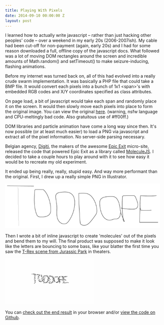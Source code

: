 ```yaml
---
title: Playing With Pixels
date: 2014-09-10 00:00:00 Z
layout: post
---
```


I learned how to actually write javascript – rather than just hacking other peoples' code – over a weekend in my early 20s (2006-2007ish). My cable had been cut-off for non-payment (again, early 20s) and I had for some reason downloaded a full, offline copy of the javascript docs. What followed was a lot of moving DOM rectangles around the screen and incredible amounts of Math.random() and setTimeout() to make seizure-inducing, flashing animations.

Before my internet was turned back on, all of this had evolved into a really crude swarm implementation. It was basically a PHP file that could take a BMP file. It would convert each pixels into a bunch of 1x1 &lt;span&gt;'s with embedded RGB codes and X/Y coordinates specified as class attributes.

On page load, a bit of javascript would take each span and randomly place it on the screen. It would then slowly move each pixels into place to form the original image. You can view the original <a href='http://descend.org/neil/swarm.html' target='_blank'>here</a>. (warning, nsfw language and CPU-meltingly bad code. Also gratuitous use of #ff00ff.)

DOM libraries and particle animation have come a long way since then. It's now possible (or at least much easier) to load a PNG via javascript and extract all of the pixel information. No server-side parsing necessary.

Belgian agency, <a href='http://digiti.be' target='_blank'>Digiti</a>, the makers of the awesome <a href='http://epicexit.com' target='_blank'>Epic Exit</a> micro-site, released the code that powered Epic Exit as a library called <a href='https://github.com/digiti/MoleculeJs' target='_blank'>MoleculeJS</a>. I decided to take a couple hours to play around with it to see how easy it would be to recreate my old experiment.

It ended up being really, really, stupid easy. And way more performant than the original. First, I drew up a really simple PNG in Illustrator.

![](/images/pixelfuckery/TOODOPE.png)

Then I wrote a bit of inline javascript to create 'molecules' out of the pixels and bend them to my will. The final product was supposed to make it look like the letters are bouncing to some bass, like your blatter the first time you saw the <a href='https://www.youtube.com/watch?v=1koa2xAxCAw' target='_blank'>T-Rex scene from Jurassic Park</a> in theaters.

![](/images/pixelfuckery/toodope.gif)

You can [check out the end result](http://neiltron.github.io/pixeljanks/public/) in your browser and/or [view the code on Github](https://github.com/neiltron/pixeljanks).